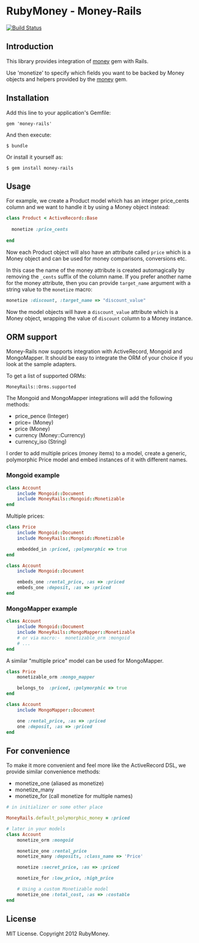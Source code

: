 # RubyMoney - Money-Rails

[![Build Status](https://secure.travis-ci.org/RubyMoney/money-rails.png?branch=master)](http://travis-ci.org/RubyMoney/money-rails)

## Introduction

This library provides integration of [money](http://github.com/Rubymoney/money) gem with Rails.

Use 'monetize' to specify which fields you want to be backed by
Money objects and helpers provided by the [money](http://github.com/Rubymoney/money)
gem.

## Installation

Add this line to your application's Gemfile:

    gem 'money-rails'

And then execute:

    $ bundle

Or install it yourself as:

    $ gem install money-rails


## Usage

For example, we create a Product model which has an integer price_cents column
and we want to handle it by using a Money object instead:

```ruby
class Product < ActiveRecord::Base
  
  monetize :price_cents
  
end
```

Now each Product object will also have an attribute called ```price``` which
is a Money object and can be used for money comparisons, conversions etc.

In this case the name of the money attribute is created automagically by removing the
```_cents``` suffix of the column name. If you prefer another name for the
money attribute, then you can provide ```target_name``` argument with a string
value to the ```monetize``` macro:

```ruby
monetize :discount, :target_name => "discount_value"
```

Now the model objects will have a ```discount_value``` attribute which
is a Money object, wrapping the value of ```discount``` column to a
Money instance.

## ORM support

Money-Rails now supports integration with ActiveRecord, Mongoid and MongoMapper. It should be easy to integrate the ORM of your choice if you look at the sample adapters.

To get a list of supported ORMs:

`MoneyRails::Orms.supported`

The Mongoid and MongoMapper integrations will add the following methods:

* price_pence (Integer)
* price= (Money)
* price (Money)
* currency (Money::Currency)
* currency_iso (String)

I order to add multiple prices (money items) to a model, create a generic, polymorphic Price model and embed instances of it with different names.

### Mongoid example

```ruby
class Account
	include Mongoid::Document
	include MoneyRails::Mongoid::Monetizable
end
```

Multiple prices:

```ruby
class Price
	include Mongoid::Document
	include MoneyRails::Mongoid::Monetizable

	embedded_in :priced, :polymorphic => true
end

class Account
	include Mongoid::Document

	embeds_one :rental_price, :as => :priced
	embeds_one :deposit, :as => :priced	
end
```

### MongoMapper example

```ruby
class Account
	include Mongoid::Document
	include MoneyRails::MongoMapper::Monetizable
	# or via macro:-  monetizable_orm :mongoid
	# ...
end
```

A similar "multiple price" model can be used for MongoMapper.

```ruby
class Price
	monetizable_orm :mongo_mapper

	belongs_to 	:priced, :polymorphic => true
end

class Account
	include MongoMapper::Document	

	one :rental_price, :as => :priced
	one :deposit, :as => :priced	
end
```

## For convenience

To make it more convenient and feel more like the ActiveRecord DSL, we provide
similar convenience methods:

* monetize_one (aliased as monetize)
* monetize_many
* monetize_for (call monetize for multiple names)

```ruby
# in initializer or some other place

MoneyRails.default_polymorphic_money = :priced

# later in your models
class Account
	monetize_orm :mongoid

	monetize_one :rental_price
	monetize_many :deposits, :class_name => 'Price'

	monetize :secret_price, :as => :priced

	monetize_for :low_price, :high_price

	# Using a custom Monetizable model
	monetize_one :total_cost, :as => :costable	
end
```

## License

MIT License. Copyright 2012 RubyMoney.
